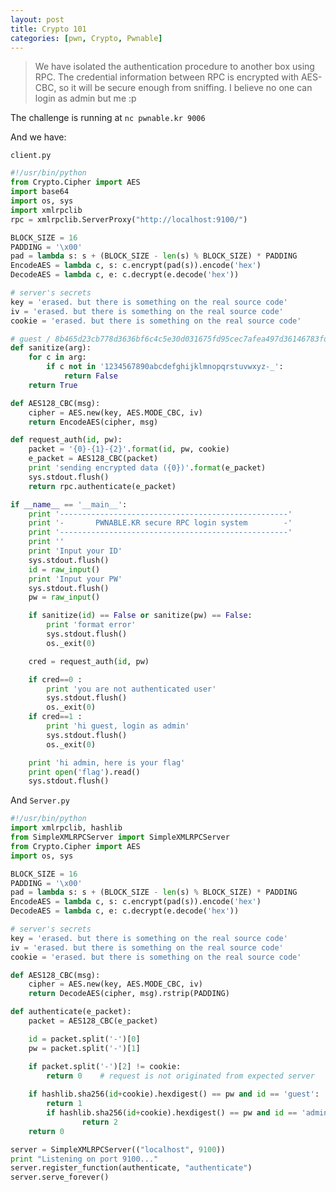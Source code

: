 ```yaml
---
layout: post
title: Crypto 101 
categories: [pwn, Crypto, Pwnable]
---
```

 > We have isolated the authentication procedure to another box using RPC. 
> The credential information between RPC is encrypted with AES-CBC, so it will be secure enough from sniffing.
> I believe no one can login as admin but me :p



The challenge is running at ```nc pwnable.kr 9006```

And we have:

```client.py```

```py
#!/usr/bin/python
from Crypto.Cipher import AES
import base64
import os, sys
import xmlrpclib
rpc = xmlrpclib.ServerProxy("http://localhost:9100/")

BLOCK_SIZE = 16
PADDING = '\x00'
pad = lambda s: s + (BLOCK_SIZE - len(s) % BLOCK_SIZE) * PADDING
EncodeAES = lambda c, s: c.encrypt(pad(s)).encode('hex')
DecodeAES = lambda c, e: c.decrypt(e.decode('hex'))

# server's secrets
key = 'erased. but there is something on the real source code'
iv = 'erased. but there is something on the real source code'
cookie = 'erased. but there is something on the real source code'

# guest / 8b465d23cb778d3636bf6c4c5e30d031675fd95cec7afea497d36146783fd3a1
def sanitize(arg):
	for c in arg:
		if c not in '1234567890abcdefghijklmnopqrstuvwxyz-_':
			return False
	return True

def AES128_CBC(msg):
	cipher = AES.new(key, AES.MODE_CBC, iv)
	return EncodeAES(cipher, msg)

def request_auth(id, pw):
	packet = '{0}-{1}-{2}'.format(id, pw, cookie)
	e_packet = AES128_CBC(packet)
	print 'sending encrypted data ({0})'.format(e_packet)
	sys.stdout.flush()
	return rpc.authenticate(e_packet)

if __name__ == '__main__':
	print '---------------------------------------------------'
	print '-       PWNABLE.KR secure RPC login system        -'
	print '---------------------------------------------------'
	print ''
	print 'Input your ID'
	sys.stdout.flush()
	id = raw_input()
	print 'Input your PW'
	sys.stdout.flush()
	pw = raw_input()

	if sanitize(id) == False or sanitize(pw) == False:
		print 'format error'
		sys.stdout.flush()
		os._exit(0)

	cred = request_auth(id, pw)

	if cred==0 :
		print 'you are not authenticated user'
		sys.stdout.flush()
		os._exit(0)
	if cred==1 :
		print 'hi guest, login as admin'
		sys.stdout.flush()
		os._exit(0)

	print 'hi admin, here is your flag'
	print open('flag').read()
	sys.stdout.flush()

```

And ```Server.py```
```py
#!/usr/bin/python
import xmlrpclib, hashlib
from SimpleXMLRPCServer import SimpleXMLRPCServer
from Crypto.Cipher import AES
import os, sys

BLOCK_SIZE = 16
PADDING = '\x00'
pad = lambda s: s + (BLOCK_SIZE - len(s) % BLOCK_SIZE) * PADDING
EncodeAES = lambda c, s: c.encrypt(pad(s)).encode('hex')
DecodeAES = lambda c, e: c.decrypt(e.decode('hex'))

# server's secrets
key = 'erased. but there is something on the real source code'
iv = 'erased. but there is something on the real source code'
cookie = 'erased. but there is something on the real source code'

def AES128_CBC(msg):
	cipher = AES.new(key, AES.MODE_CBC, iv)
	return DecodeAES(cipher, msg).rstrip(PADDING)

def authenticate(e_packet):
	packet = AES128_CBC(e_packet)

	id = packet.split('-')[0]
	pw = packet.split('-')[1]

	if packet.split('-')[2] != cookie:
		return 0	# request is not originated from expected server
	
	if hashlib.sha256(id+cookie).hexdigest() == pw and id == 'guest':
		return 1
        if hashlib.sha256(id+cookie).hexdigest() == pw and id == 'admin':
                return 2
	return 0

server = SimpleXMLRPCServer(("localhost", 9100))
print "Listening on port 9100..."
server.register_function(authenticate, "authenticate")
server.serve_forever()

```